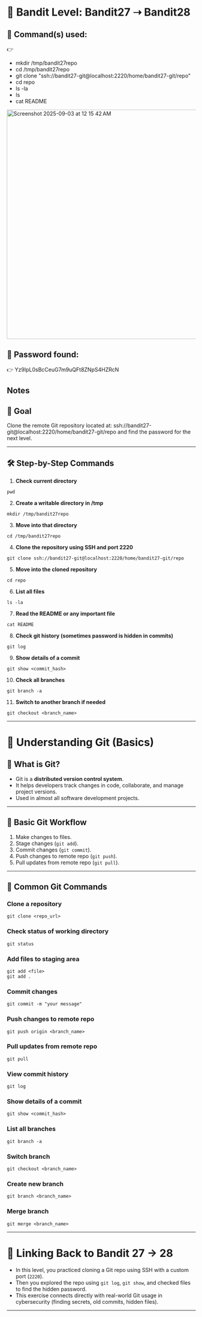 # 🔐 Bandit Level: Bandit27 ➝ Bandit28

## 📂 Command(s) used:
👉 
- mkdir /tmp/bandit27repo
- cd /tmp/bandit27repo
- git clone "ssh://bandit27-git@localhost:2220/home/bandit27-git/repo"
- cd repo
- ls -la
- ls
- cat README

<img width="774" height="612" alt="Screenshot 2025-09-03 at 12 15 42 AM" src="https://github.com/user-attachments/assets/78985cf1-79f7-49a3-b6de-c19fd981b9b8" />


## 📄 Password found:
👉 
Yz9IpL0sBcCeuG7m9uQFt8ZNpS4HZRcN

## Notes 
## 🎯 Goal
Clone the remote Git repository located at:
ssh://bandit27-git@localhost:2220/home/bandit27-git/repo
and find the password for the next level.

---

## 🛠️ Step-by-Step Commands

1. **Check current directory**
```
pwd
```
2. **Create a writable directory in /tmp**
```
mkdir /tmp/bandit27repo
```
3. **Move into that directory**
```
cd /tmp/bandit27repo
```
4. **Clone the repository using SSH and port 2220**
```
git clone ssh://bandit27-git@localhost:2220/home/bandit27-git/repo
```
5. **Move into the cloned repository**
```
cd repo
```
6. **List all files**
```
ls -la
```
7. **Read the README or any important file**
```
cat README
```
8. **Check git history (sometimes password is hidden in commits)**
```
git log
```
9. **Show details of a commit**
```
git show <commit_hash>
```
10. **Check all branches**
```
git branch -a
```
11. **Switch to another branch if needed**
```
git checkout <branch_name>
```
---

# 📘 Understanding Git (Basics)

## 🔹 What is Git?
- Git is a **distributed version control system**.  
- It helps developers track changes in code, collaborate, and manage project versions.  
- Used in almost all software development projects.

---

## 🔹 Basic Git Workflow
1. Make changes to files.  
2. Stage changes (`git add`).  
3. Commit changes (`git commit`).  
4. Push changes to remote repo (`git push`).  
5. Pull updates from remote repo (`git pull`).  

---

## 🔹 Common Git Commands

### Clone a repository
```
git clone <repo_url>
```
### Check status of working directory
```
git status
```
### Add files to staging area
```
git add <file>
git add .
```
### Commit changes
```
git commit -m "your message"
```
### Push changes to remote repo
```
git push origin <branch_name>
```
### Pull updates from remote repo
```
git pull
```
### View commit history
```
git log
```
### Show details of a commit
```
git show <commit_hash>
```
### List all branches
```
git branch -a
```
### Switch branch
```
git checkout <branch_name>
```
### Create new branch
```
git branch <branch_name>
```
### Merge branch
```
git merge <branch_name>
```
---

# 📌 Linking Back to Bandit 27 → 28
- In this level, you practiced cloning a Git repo using SSH with a custom port (`2220`).  
- Then you explored the repo using `git log`, `git show`, and checked files to find the hidden password.  
- This exercise connects directly with real-world Git usage in cybersecurity (finding secrets, old commits, hidden files).  

---
